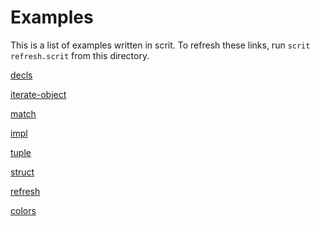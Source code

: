 # Examples
This is a list of examples written in scrit.
 To refresh these links, run `scrit refresh.scrit` from this directory.

[decls](decls.scrit)

[iterate-object](iterate-object.scrit)

[match](match.scrit)

[impl](impl.scrit)

[tuple](tuple.scrit)

[struct](struct.scrit)

[refresh](refresh.scrit)

[colors](colors.scrit)

